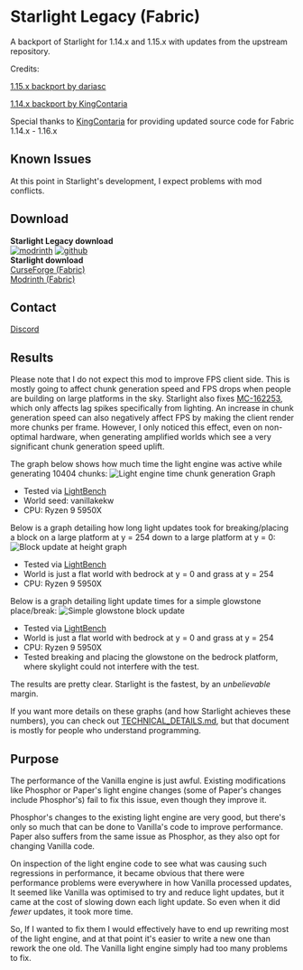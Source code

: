 Starlight Legacy (Fabric)
==
A backport of Starlight for 1.14.x and 1.15.x with updates from the upstream repository.

Credits:

[1.15.x backport by dariasc](https://github.com/dariasc/Starlight)

[1.14.x backport by KingContaria](https://github.com/KingContaria/Starlight-1.14)

Special thanks to [KingContaria](https://github.com/KingContaria) for providing updated source code for Fabric 1.14.x - 1.16.x

## Known Issues
At this point in Starlight's development, I expect problems with mod conflicts.

## Download
**Starlight Legacy download**<br>
[![modrinth](https://img.shields.io/badge/dynamic/json?color=158000&label=downloads&prefix=+%20&query=downloads&url=https://api.modrinth.com/v2/project/N6SNVyVO?style=social&logo=modrinth)](https://modrinth.com/mod/starlight-legacy)
[![github](https://img.shields.io/github/downloads/Radplay/Starlight-Legacy/total?style=social)](https://github.com/Radplay/Starlight-Legacy/releases)<br>
**Starlight download**<br>
[CurseForge (Fabric)](https://www.curseforge.com/minecraft/mc-mods/starlight)<br>
[Modrinth (Fabric)](https://modrinth.com/mod/starlight)

## Contact
[Discord](https://discord.gg/tuinity)

## Results
Please note that I do not expect this mod to improve FPS client side. This is mostly going to affect
chunk generation speed and FPS drops when people are building on large platforms in the sky. Starlight
also fixes [MC-162253](https://bugs.mojang.com/browse/MC-162253), which only affects
lag spikes specifically from lighting.
An increase in chunk generation speed can also negatively affect FPS by making the client 
render more chunks per frame. However, I only noticed this effect, even on non-optimal hardware,
when generating amplified worlds which see a very significant chunk generation speed uplift.

The graph below shows how much time the light engine was active while generating 10404 chunks:
![Light engine time chunk generation Graph](https://i.imgur.com/5aI8Eaf.png)
- Tested via [LightBench](https://github.com/Spottedleaf/lightbench)
- World seed: vanillakekw
- CPU: Ryzen 9 5950X

Below is a graph detailing how long light updates took for breaking/placing
a block on a large platform at y = 254 down to a large platform at y = 0:
![Block update at height graph](https://i.imgur.com/kKtbe9y.png)
- Tested via [LightBench](https://github.com/Spottedleaf/lightbench)
- World is just a flat world with bedrock at y = 0 and grass at y = 254
- CPU: Ryzen 9 5950X

Below is a graph detailing light update times for a simple glowstone
place/break:
![Simple glowstone block update](https://i.imgur.com/yCNK602.png)
- Tested via [LightBench](https://github.com/Spottedleaf/lightbench)
- World is just a flat world with bedrock at y = 0 and grass at y = 254
- CPU: Ryzen 9 5950X
- Tested breaking and placing the glowstone on the bedrock platform,
  where skylight could not interfere with the test.

The results are pretty clear. Starlight is the fastest, by 
an _unbelievable_ margin. 

If you want more details on these graphs (and how Starlight achieves these numbers), 
you can check out [TECHNICAL_DETAILS.md](TECHNICAL_DETAILS.md), but that document is
mostly for people who understand programming.

## Purpose
The performance of the Vanilla engine is just awful. Existing modifications like 
Phosphor or Paper's light engine changes (some of Paper's changes include Phosphor's) 
fail to fix this issue, even though they improve it.

Phosphor's changes to the existing light engine are very good, but there's only 
so much that can be done to Vanilla's code to improve performance.
Paper also suffers from the same issue as Phosphor, as they also opt for 
changing Vanilla code.

On inspection of the light engine code to see what was causing such
regressions in performance, it became obvious that there were
performance problems were everywhere in how Vanilla processed updates, 
It seemed like Vanilla was optimised to try and reduce light updates, 
but it came at the cost of slowing down each light update. So even 
when it did _fewer_ updates, it took more time.

So, If I wanted to fix them I would effectively have to end 
up rewriting most of the light engine, and at that point it's 
easier to write a new one than rework the one old. The 
Vanilla light engine simply had too many problems to fix.
